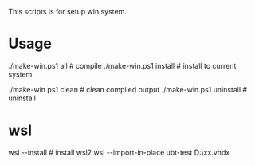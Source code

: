 
This scripts is for setup win system.

# Usage
./make-win.ps1 all     # compile
./make-win.ps1 install # install to current system

./make-win.ps1 clean     # clean compiled output
./make-win.ps1 uninstall # uninstall

# wsl
wsl --install     # install wsl2
wsl --import-in-place ubt-test D:\xx.vhdx


